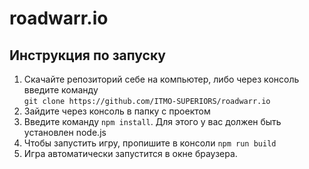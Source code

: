 # roadwarr.io

## Инструкция по запуску

1. Скачайте репозиторий себе на компьютер, либо через консоль введите команду  
`git clone https://github.com/ITMO-SUPERIORS/roadwarr.io`
2. Зайдите через консоль в папку с проектом
3. Введите команду `npm install`. Для этого у вас должен быть установлен node.js
4. Чтобы запустить игру, пропишите в консоли `npm run build`
5. Игра автоматически запустится в окне браузера.
